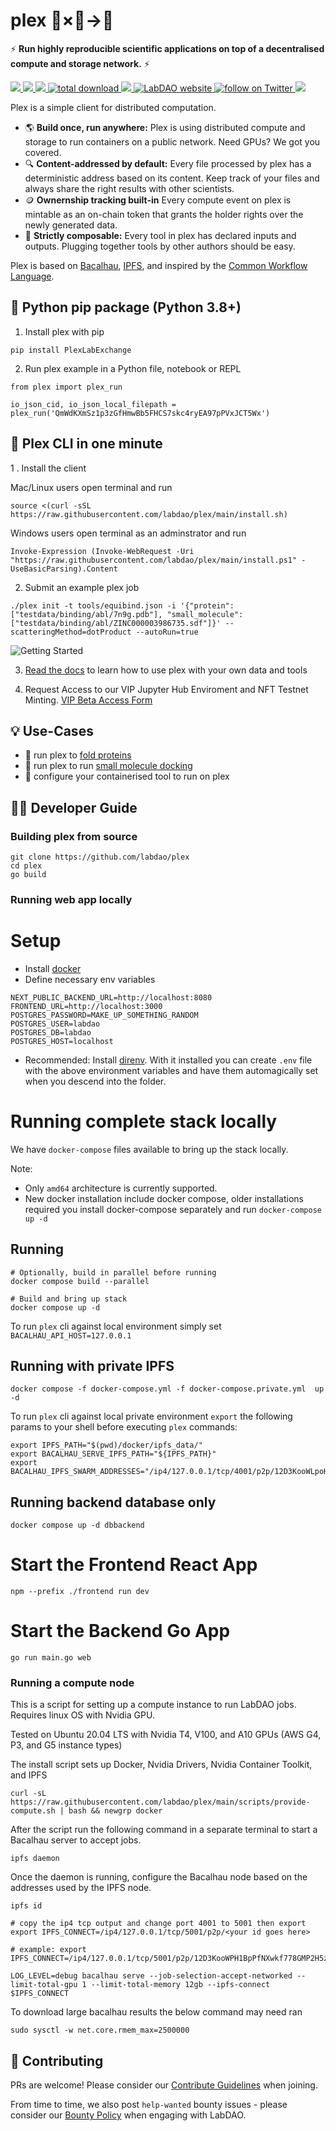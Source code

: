 # plex 🧫×🧬→💊
⚡ **Run highly reproducible scientific applications on top of a decentralised compute and storage network.** ⚡


<p align="left">
    <a href="https://github.com/labdao/plex/blob/main/LICENSE.md" alt="License">
        <img src="https://img.shields.io/badge/license-MIT-green" />
    </a>
    <a href="https://github.com/labdao/plex/releases/" alt="Release">
        <img src="https://img.shields.io/github/v/release/labdao/plex?display_name=tag" />
    </a>
    <a href="https://github.com/labdao/plex/pulse" alt="Activity">
        <img src="https://img.shields.io/github/commit-activity/m/labdao/plex" />
    </a>
    <a href="https://img.shields.io/github/downloads/labdao/plex/total">
        <img src="https://img.shields.io/github/downloads/labdao/plex/total" alt="total download">
    </a>
    <a href="https://github.com/labdao/plex/actions/workflows/go.yml" alt="Tests">
        <img src="https://github.com/labdao/plex/actions/workflows/go.yml/badge.svg" />
    </a>
    <a href="https://labdao.xyz/">
        <img alt="LabDAO website" src="https://img.shields.io/badge/website-labdao.xyz-red">
    </a>
    <a href="https://twitter.com/intent/follow?screen_name=lab_dao">
        <img src="https://img.shields.io/twitter/follow/lab_dao?style=social&logo=twitter" alt="follow on Twitter">
    </a>
    <a href="https://discord.gg/labdao" alt="Discord">
        <img src="https://dcbadge.vercel.app/api/server/labdao?compact=true&style=flat-square" />
    </a>
</p>


Plex is a simple client for distributed computation.
* 🌎 **Build once, run anywhere:** Plex is using distributed compute and storage to run containers on a public network. Need GPUs? We got you covered.
* 🔍 **Content-addressed by default:** Every file processed by plex has a deterministic address based on its content. Keep track of your files and always share the right results with other scientists.
* 🪙 **Ownernship tracking built-in** Every compute event on plex is mintable as an on-chain token that grants the holder rights over the newly generated data.
* 🔗 **Strictly composable:** Every tool in plex has declared inputs and outputs. Plugging together tools by other authors should be easy.

Plex is based on [Bacalhau](https://www.bacalhau.org/), [IPFS](https://ipfs.tech/), and inspired by the [Common Workflow Language](https://www.commonwl.org/user_guide/introduction/quick-start.html).

## 🐍 Python pip package (Python 3.8+)

1. Install plex with pip
```
pip install PlexLabExchange
```

2. Run plex example in a Python file, notebook or REPL
```
from plex import plex_run

io_json_cid, io_json_local_filepath = plex_run('QmWdKXmSz1p3zGfHmwBb5FHCS7skc4ryEA97pPVxJCT5Wx')
```
## 🚀 Plex CLI in one minute

1 . Install the client

Mac/Linux users open terminal and run
```
source <(curl -sSL https://raw.githubusercontent.com/labdao/plex/main/install.sh)
```

Windows users open terminal as an adminstrator and run
```
Invoke-Expression (Invoke-WebRequest -Uri "https://raw.githubusercontent.com/labdao/plex/main/install.ps1" -UseBasicParsing).Content
```

2. Submit an example plex job
```
./plex init -t tools/equibind.json -i '{"protein": ["testdata/binding/abl/7n9g.pdb"], "small_molecule": ["testdata/binding/abl/ZINC000003986735.sdf"]}' --scatteringMethod=dotProduct --autoRun=true
```

![Getting Started](./readme-getting-started-2x.gif)

3. [Read the docs](https://docs.labdao.xyz/) to learn how to use plex with your own data and tools

4. Request Access to our VIP Jupyter Hub Enviroment and NFT Testnet Minting.
[VIP Beta Access Form](https://try.labdao.xyz)


## 💡 Use-Cases
* 🧬 run plex to [fold proteins](https://docs.labdao.xyz/tutorials/protein-folding)
* 💊 run plex to run [small molecule docking](https://docs.labdao.xyz/tutorials/small-molecule-binding)
* 🐋 configure your containerised tool to run on plex

## 🧑‍💻 Developer Guide

### Building plex from source

```
git clone https://github.com/labdao/plex
cd plex
go build
```

### Running web app locally

# Setup

* Install [docker](https://docs.docker.com/engine/install/)
* Define necessary env variables
```
NEXT_PUBLIC_BACKEND_URL=http://localhost:8080
FRONTEND_URL=http://localhost:3000
POSTGRES_PASSWORD=MAKE_UP_SOMETHING_RANDOM
POSTGRES_USER=labdao
POSTGRES_DB=labdao
POSTGRES_HOST=localhost
```
* Recommended: Install [direnv](https://direnv.net/). With it installed you can create `.env` file with the above environment variables and have them automagically set when you descend into the folder.

# Running complete stack locally
We have `docker-compose` files available to bring up the stack locally.

Note:
* Only `amd64` architecture is currently supported.
* New docker installation include docker compose, older installations required you install docker-compose separately and run `docker-compose up -d`

## Running
```
# Optionally, build in parallel before running
docker compose build --parallel

# Build and bring up stack
docker compose up -d
```

To run `plex` cli against local environment simply set `BACALHAU_API_HOST=127.0.0.1`


## Running with private IPFS
```
docker compose -f docker-compose.yml -f docker-compose.private.yml  up -d
```
To run `plex` cli against local private environment `export` the following params to your shell before executing `plex` commands:
```
export IPFS_PATH="$(pwd)/docker/ipfs_data/"
export BACALHAU_SERVE_IPFS_PATH="${IPFS_PATH}"
export BACALHAU_IPFS_SWARM_ADDRESSES="/ip4/127.0.0.1/tcp/4001/p2p/12D3KooWLpoHJCGxxKozRaUK1e1m2ocyVPB9dzbsU2cydujYBCD7"
```

## Running backend database only
```
docker compose up -d dbbackend
```


# Start the Frontend React App

```
npm --prefix ./frontend run dev
```

# Start the Backend Go App
```
go run main.go web
```

### Running a compute node
This is a script for setting up a compute instance to run LabDAO jobs. Requires linux OS with Nvidia GPU.

Tested on Ubuntu 20.04 LTS with Nvidia T4, V100, and A10 GPUs (AWS G4, P3, and G5 instance types)

The install script sets up Docker, Nvidia Drivers, Nvidia Container Toolkit, and IPFS
```
curl -sL https://raw.githubusercontent.com/labdao/plex/main/scripts/provide-compute.sh | bash && newgrp docker
```

After the script run the following command in a separate terminal to start a Bacalhau server to accept jobs.
```
ipfs daemon
```

Once the daemon is running, configure the Bacalhau node based on the addresses used by the IPFS node.
```
ipfs id

# copy the ip4 tcp output and change port 4001 to 5001 then export
export IPFS_CONNECT=/ip4/127.0.0.1/tcp/5001/p2p/<your id goes here>

# example: export IPFS_CONNECT=/ip4/127.0.0.1/tcp/5001/p2p/12D3KooWPH1BpPfNXwkf778GMP2H5z7pwjKVQFnA5NS3DngU7pxG

LOG_LEVEL=debug bacalhau serve --job-selection-accept-networked --limit-total-gpu 1 --limit-total-memory 12gb --ipfs-connect $IPFS_CONNECT
```

To download large bacalhau results the below command may need ran
```
sudo sysctl -w net.core.rmem_max=2500000
```

## 💁 Contributing
PRs are welcome! Please consider our [Contribute Guidelines](https://docs.labdao.xyz/about-us/contributer_policy) when joining.

From time to time, we also post ```help-wanted``` bounty issues - please consider our [Bounty Policy](https://docs.labdao.xyz/about-us/bounty_policy) when engaging with LabDAO.
